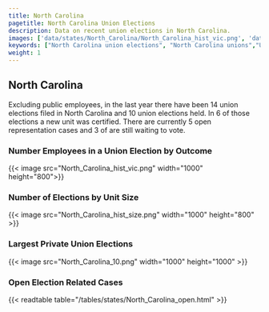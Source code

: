 ```yaml
---
title: North Carolina
pagetitle: North Carolina Union Elections
description: Data on recent union elections in North Carolina.
images: ['data/states/North_Carolina/North_Carolina_hist_vic.png', 'data/states/North_Carolina/North_Carolina_hist_size.png', 'data/states/North_Carolina/North_Carolina_10.png']
keywords: ["North Carolina union elections", "North Carolina unions","Union elections"]
weight: 1
---
```

##  North Carolina

Excluding public employees, in the last year there have been 14 union elections filed in North Carolina and 10 union elections held. In 6 of those elections a new unit was certified. There are currently 5 open representation cases and 3 of are still waiting to vote.

### Number Employees in a Union Election by Outcome
{{< image src="North_Carolina_hist_vic.png" width="1000" height="800">}}

### Number of Elections by Unit Size
{{< image src="North_Carolina_hist_size.png" width="1000" height="800" >}}

### Largest Private Union Elections
{{< image src="North_Carolina_10.png" width="1000" height="1000"  >}}

### Open Election Related Cases
{{< readtable table="/tables/states/North_Carolina_open.html" >}}

